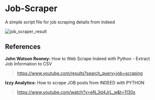 # Job-Scraper

A simple script file for job scraping details from indeed

![job_scraper_result](https://user-images.githubusercontent.com/97393390/150555035-35f1b041-d1ae-497a-a3df-7ea70592c160.PNG)


## References

**John Watson Rooney:** How to Web Scrape Indeed with Python - Extract Job Information to CSV

> https://www.youtube.com/results?search_query=job+scraping

**Izzy Analytics:** How to scrape JOB posts from INDEED with PYTHON

> https://www.youtube.com/watch?v=eN_3d4JrL_w&t=1130s